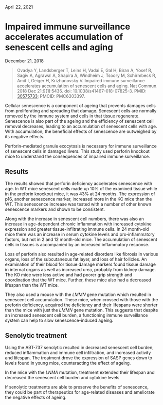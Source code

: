 April 22, 2021

# Impaired immune surveillance accelerates accumulation of senescent cells and aging

December 21, 2018

> Ovadya Y, Landsberger T, Leins H, Vadai E, Gal H, Biran A, Yosef R, Sagiv A,
> Agrawal A, Shapira A, Windheim J, Tsoory M, Schirmbeck R, Amit I, Geiger H,
> Krizhanovsky V. Impaired immune surveillance accelerates accumulation of
> senescent cells and aging. Nat Commun. 2018 Dec 21;9(1):5435. doi:
> 10.1038/s41467-018-07825-3. PMID:
> [30575733](https://pubmed.ncbi.nlm.nih.gov/30575733); PMCID: PMC6303397.

Cellular senescence is a component of ageing that prevents damages cells from
proliferating and spreading that damage. Senescent cells are normally removed by
the immune system and cells in that tissue regenerate. Senescence is also part
of the ageing and the efficiency of senescent cell removal decreases, leading to
an accumulation of senescent cells with age. With accumulation, the beneficial
effects of senescence are outweighed by its negative effects.

Perforin-mediated granule exocytosis is necessary for immune surveillance of
senescent cells in damaged livers. This study used perforin knockout mice to
understand the consequences of impaired immune surveillance.

## Results

The results showed that perforin deficiency accelerates senescence with age. In
WT mice senescent cells made up 10% of the examined tissue while in the preforin
knockout mice, it was 43% at 24 months. The expression of p16, another
senescence marker, increased more in the KO mice than the WT. This senescence
increase was tested with a number of other known senescence markers and shown to
be consistent.

Along with the increase in senescent cell numbers, there was also an increase in
age-dependent chronic inflammation with increased cytokine expression and
greater tissue-infiltrating immune cells. In 24 month-old mice there was an
increase in serum cytokine levels and pro-inflammatory factors, but not in 2 and
12 month-old mice. The accumulation of senescent cells in tissues is accompanied
by an increased inflammatory response.

Loss of perforin also resulted in age-related disorders like fibrosis in various
organs, loss of the subcutaneous fat layer, and loss of hair follicles. An
examination of their blood for tissue damage markers found tissue damage in
internal organs as well as increased urea, probably from kidney damage. The KO
mice were less active and had poorer grip strength and coordination that the WT
mice. Further, these mice also had a decreased lifespan than the WT mice.

They also used a mouse with the *LMMN* gene mutation which resulted in
senescent cell accumulation. These mice, when crossed with those with the
preforin deficiency, acquired the deficiency and their lifespans were shorter
than the mice with just the *LMMN* gene mutation. This suggests that despite an
increased senescent cell burden, a functioning immune surveillance system can
help to slow senescence-induced ageing.

## Senolytic treatment

Using the ABT-737 senolytic resulted in decreased senescent cell burden, reduced
inflammation and immune cell infiltration, and increased activity and lifespan.
The treatment drove the expression of SASP genes down to levels found in young
mice, counteracting the effect of ageing.

In the mice with the *LNMA* mutation, treatment extended their lifespan and
decreased the senescent cell burden and cytokine levels.

If senolytic treatments are able to preserve the benefits of senescence, they
could be part of therapeutics for age-related diseases and ameliorate the
negative effects of ageing.

